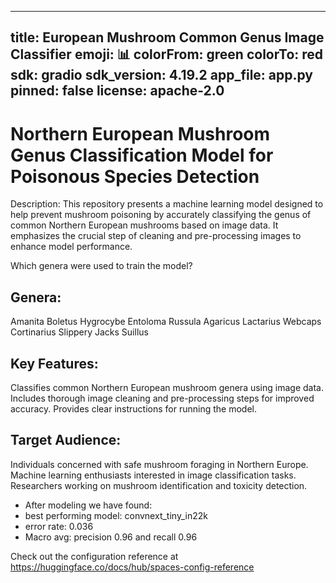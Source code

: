 


---
title: European Mushroom Common Genus Image Classifier
emoji: 📊
colorFrom: green
colorTo: red
sdk: gradio
sdk_version: 4.19.2
app_file: app.py
pinned: false
license: apache-2.0
---

# Northern European Mushroom Genus Classification Model for Poisonous Species Detection

Description:
This repository presents a machine learning model designed to help prevent mushroom poisoning by accurately classifying the genus of common Northern European mushrooms based on image data. It emphasizes the crucial step of cleaning and pre-processing images to enhance model performance.

Which genera were used to train the model?

## Genera:

Amanita
Boletus
Hygrocybe
Entoloma
Russula
Agaricus
Lactarius
Webcaps Cortinarius
Slippery Jacks Suillus

## Key Features:

Classifies common Northern European mushroom genera using image data.
Includes thorough image cleaning and pre-processing steps for improved accuracy.
Provides clear instructions for running the model.

## Target Audience:

Individuals concerned with safe mushroom foraging in Northern Europe.
Machine learning enthusiasts interested in image classification tasks.
Researchers working on mushroom identification and toxicity detection.

* After modeling we have found:
* best performing model: convnext_tiny_in22k 
* error rate: 0.036 
* Macro avg:  precision 0.96 and recall 0.96 



Check out the configuration reference at https://huggingface.co/docs/hub/spaces-config-reference
